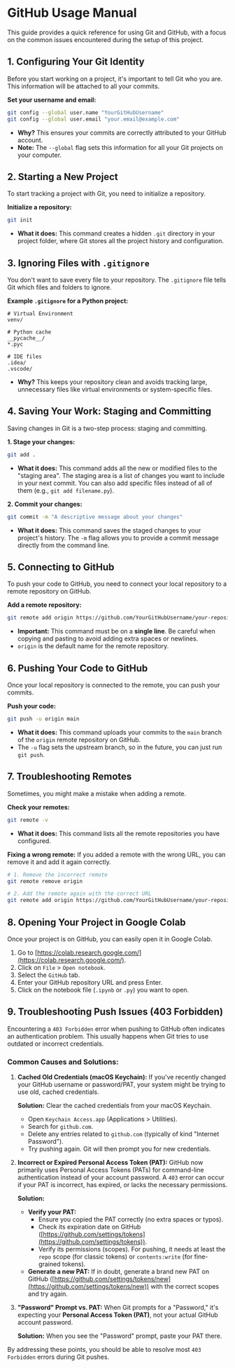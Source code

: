 # GitHub Usage Manual

This guide provides a quick reference for using Git and GitHub, with a focus on the common issues encountered during the setup of this project.

## 1. Configuring Your Git Identity

Before you start working on a project, it's important to tell Git who you are. This information will be attached to all your commits.

**Set your username and email:**
```bash
git config --global user.name "YourGitHubUsername"
git config --global user.email "your.email@example.com"
```
*   **Why?** This ensures your commits are correctly attributed to your GitHub account.
*   **Note:** The `--global` flag sets this information for all your Git projects on your computer.

## 2. Starting a New Project

To start tracking a project with Git, you need to initialize a repository.

**Initialize a repository:**
```bash
git init
```
*   **What it does:** This command creates a hidden `.git` directory in your project folder, where Git stores all the project history and configuration.

## 3. Ignoring Files with `.gitignore`

You don't want to save every file to your repository. The `.gitignore` file tells Git which files and folders to ignore.

**Example `.gitignore` for a Python project:**
```
# Virtual Environment
venv/

# Python cache
__pycache__/
*.pyc

# IDE files
.idea/
.vscode/
```
*   **Why?** This keeps your repository clean and avoids tracking large, unnecessary files like virtual environments or system-specific files.

## 4. Saving Your Work: Staging and Committing

Saving changes in Git is a two-step process: staging and committing.

**1. Stage your changes:**
```bash
git add .
```
*   **What it does:** This command adds all the new or modified files to the "staging area". The staging area is a list of changes you want to include in your next commit. You can also add specific files instead of all of them (e.g., `git add filename.py`).

**2. Commit your changes:**
```bash
git commit -m "A descriptive message about your changes"
```
*   **What it does:** This command saves the staged changes to your project's history. The `-m` flag allows you to provide a commit message directly from the command line.

## 5. Connecting to GitHub

To push your code to GitHub, you need to connect your local repository to a remote repository on GitHub.

**Add a remote repository:**
```bash
git remote add origin https://github.com/YourGitHubUsername/your-repository-name.git
```
*   **Important:** This command must be on a **single line**. Be careful when copying and pasting to avoid adding extra spaces or newlines.
*   `origin` is the default name for the remote repository.

## 6. Pushing Your Code to GitHub

Once your local repository is connected to the remote, you can push your commits.

**Push your code:**
```bash
git push -u origin main
```
*   **What it does:** This command uploads your commits to the `main` branch of the `origin` remote repository on GitHub.
*   The `-u` flag sets the upstream branch, so in the future, you can just run `git push`.

## 7. Troubleshooting Remotes

Sometimes, you might make a mistake when adding a remote.

**Check your remotes:**
```bash
git remote -v
```
*   **What it does:** This command lists all the remote repositories you have configured.

**Fixing a wrong remote:**
If you added a remote with the wrong URL, you can remove it and add it again correctly.
```bash
# 1. Remove the incorrect remote
git remote remove origin

# 2. Add the remote again with the correct URL
git remote add origin https://github.com/YourGitHubUsername/your-repository-name.git
```

## 8. Opening Your Project in Google Colab

Once your project is on GitHub, you can easily open it in Google Colab.

1.  Go to [https://colab.research.google.com/](https://colab.research.google.com/).
2.  Click on `File` > `Open notebook`.
3.  Select the `GitHub` tab.
4.  Enter your GitHub repository URL and press Enter.
5.  Click on the notebook file (`.ipynb` or `.py`) you want to open.

## 9. Troubleshooting Push Issues (403 Forbidden)

Encountering a `403 Forbidden` error when pushing to GitHub often indicates an authentication problem. This usually happens when Git tries to use outdated or incorrect credentials.

### Common Causes and Solutions:

1.  **Cached Old Credentials (macOS Keychain):**
    If you've recently changed your GitHub username or password/PAT, your system might be trying to use old, cached credentials.

    **Solution:** Clear the cached credentials from your macOS Keychain.
    *   Open `Keychain Access.app` (Applications > Utilities).
    *   Search for `github.com`.
    *   Delete any entries related to `github.com` (typically of kind "Internet Password").
    *   Try pushing again. Git will then prompt you for new credentials.

2.  **Incorrect or Expired Personal Access Token (PAT):**
    GitHub now primarily uses Personal Access Tokens (PATs) for command-line authentication instead of your account password. A `403` error can occur if your PAT is incorrect, has expired, or lacks the necessary permissions.

    **Solution:**
    *   **Verify your PAT:**
        *   Ensure you copied the PAT correctly (no extra spaces or typos).
        *   Check its expiration date on GitHub ([https://github.com/settings/tokens](https://github.com/settings/tokens)).
        *   Verify its permissions (scopes). For pushing, it needs at least the `repo` scope (for classic tokens) or `contents:write` (for fine-grained tokens).
    *   **Generate a new PAT:** If in doubt, generate a brand new PAT on GitHub ([https://github.com/settings/tokens/new](https://github.com/settings/tokens/new)) with the correct scopes and try again.

3.  **"Password" Prompt vs. PAT:**
    When Git prompts for a "Password," it's expecting your **Personal Access Token (PAT)**, not your actual GitHub account password.

    **Solution:** When you see the "Password" prompt, paste your PAT there.

By addressing these points, you should be able to resolve most `403 Forbidden` errors during Git pushes.